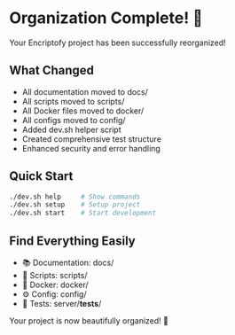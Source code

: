 # Organization Complete! 🎉

Your Encriptofy project has been successfully reorganized!

## What Changed
- All documentation moved to docs/
- All scripts moved to scripts/  
- All Docker files moved to docker/
- All configs moved to config/
- Added dev.sh helper script
- Created comprehensive test structure
- Enhanced security and error handling

## Quick Start
```bash
./dev.sh help     # Show commands
./dev.sh setup    # Setup project
./dev.sh start    # Start development
```

## Find Everything Easily
- 📚 Documentation: docs/
- 🔧 Scripts: scripts/
- 🐳 Docker: docker/
- ⚙️ Config: config/
- 🧪 Tests: server/__tests__/

Your project is now beautifully organized! 🚀
